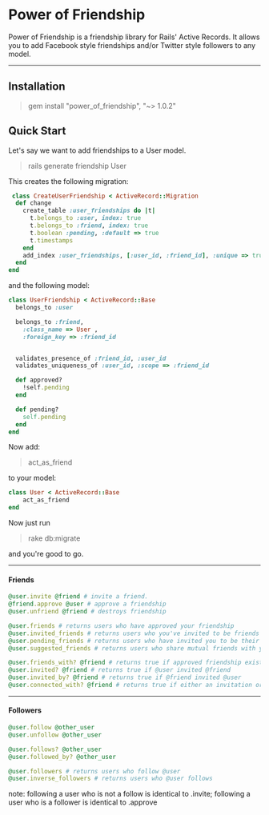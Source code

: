 Power of Friendship
================

Power of Friendship is a friendship library for Rails' Active Records. It allows you to add Facebook style friendships and/or Twitter style followers to any model.

-----

Installation
--------------

> gem install "power_of_friendship", "~> 1.0.2"

Quick Start
-------------
Let's say we want to add friendships to a User model.

> rails generate friendship User

This creates the following migration:
```ruby
 class CreateUserFriendship < ActiveRecord::Migration
  def change
    create_table :user_friendships do |t|
      t.belongs_to :user, index: true
      t.belongs_to :friend, index: true
      t.boolean :pending, :default => true
      t.timestamps
    end
    add_index :user_friendships, [:user_id, :friend_id], :unique => true
  end
end
```
and the following model:
```ruby
class UserFriendship < ActiveRecord::Base
  belongs_to :user 

  belongs_to :friend,
    :class_name => User ,
    :foreign_key => :friend_id


  validates_presence_of :friend_id, :user_id
  validates_uniqueness_of :user_id, :scope => :friend_id

  def approved?
    !self.pending
  end

  def pending?
    self.pending
  end
end
```

Now add:
> act_as_friend

to your model:
```ruby
class User < ActiveRecord::Base
    act_as_friend
end
```

Now just run
>rake db:migrate

and you're good to go.

----
#### **Friends**

```ruby
@user.invite @friend # invite a friend. 
@friend.approve @user # approve a friendship
@user.unfriend @friend # destroys friendship

@user.friends # returns users who have approved your friendship
@user.invited_friends # returns users who you've invited to be friends
@user.pending_friends # returns users who have invited you to be their friend
@user.suggested_friends # returns users who share mutual friends with you, ordered by number of common friends

@user.friends_with? @friend # returns true if approved friendship exists between @user and @friend
@user.invited? @friend # returns true if @user invited @friend
@user.invited_by? @friend # returns true if @friend invited @user
@user.connected_with? @friend # returns true if either an invitation or a friendship exists

```

----
#### **Followers**

```ruby
@user.follow @other_user 
@user.unfollow @other_user

@user.follows? @other_user 
@user.followed_by? @other_user

@user.followers # returns users who follow @user
@user.inverse_followers # returns users who @user follows
```
note: following a user who is not a follow is identical to .invite; following a user who is a follower is identical to .approve
